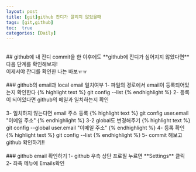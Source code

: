 ```yaml
---
layout: post
title: [git]github 잔디가 깔리지 않았을때
tags: [git,github]
toc:  true
categories: [Daily]
---
```

<br>
## github에 내 잔디
commit을 한 이후에도 **github에 잔디가 심어지지 않았다면** 다음 단계를 확인해보자!<br>
이제서야 잔디를 확인한 나는 바보ㅠㅠ<br><br>
### github의 email과 local email 일치여부
1- 파일의 경로에서 email이 등록되어있는지 확인한다
{% highlight text %}
git config --list
{% endhighlight %}
2- 등록이 되어있다면 github의 메일과 일치하는지 확인<br><br>
3- 일치하지 않는다면 email 주소 등록
{% highlight text %}
git config user.email "이메일 주소"
{% endhighlight %}
 3-2 global도 변경해주기
{% highlight text %}
git config --global user.email "이메일 주소"
{% endhighlight %}
4- 등록 확인
{% highlight text %}
git config --list
{% endhighlight %}
5- commit 해보고 github 확인하기!!
<br><br>
### github email 확인하기
1- github 우측 상단 프로필 누르면 **Settings** 클릭<br>
2- 좌측 메뉴에 Emails확인<br><br><br>
